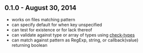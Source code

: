 0.1.0 - August 30, 2014
-----------------------
* works on files matching pattern
* can specify default for when key unspecified
* can test for existence or for lack thereof
* can validate against type or array of types using [check-types](https://github.com/philbooth/check-types.js)
* can match against pattern as RegExp, string, or callback(value) returning boolean

